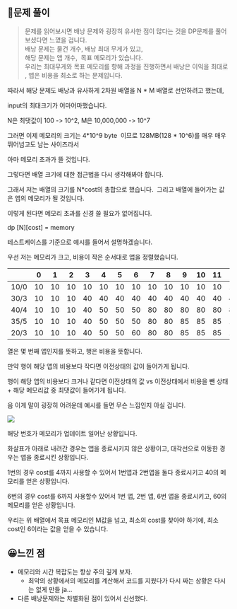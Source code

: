 ## 🔎문제 풀이

> 문제를 읽어보시면 배낭 문제와 굉장히 유사한 점이 많다는 것을 DP문제를 풀어보셨다면 느꼈을 겁니다.  
> 배낭 문제는 물건 개수, 배낭 최대 무게가 있고,   
> 해당 문제는 앱 개수,  목표 메모리가 있습니다.  
> 우리는 최대무게와 목표 메모리를 향해 과정을 진행하면서 배낭은 이익을 최대로 , 앱은 비용을 최소로 하는 문제입니다.

따라서 해당 문제도 배낭과 유사하게 2차원 배열을 N \* M 배열로 선언하려고 했는데, 

input의 최대크기가 어마어마했습니다.

N은 최댓값이 100 -> 10^2, M은 10,000,000 -> 10^7 

그러면 이제 메모리의 크기는 4\*10^9 byte  이므로 128MB(128 \* 10^6)를 매우 매우 뛰어넘고도 남는 사이즈라서

아마 메모리 초과가 뜰 것입니다.

그렇다면 배열 크기에 대한 접근법을 다시 생각해봐야 합니다.

그래서 저는 배열의 크기를 N\*cost의 총합으로 했습니다.  그리고 배열에 들어가는 값은 앱의 메모리가 될 것입니다.

이렇게 된다면 메모리 초과를 신경 쓸 필요가 없어집니다.

dp \[N\]\[cost\] = memory

테스트케이스를 기준으로 예시를 들어서 설명하겠습니다. 

우선 저는 메모리가 크고, 비용이 작은 순서대로 앱을 정렬했습니다.

|   | 0 | 1 | 2 | 3 | 4 | 5 | 6 | 7 | 8 | 9 | 10 | 11 | 12 | 13 | 14 | 15 |
| --- | --- | --- | --- | --- | --- | --- | --- | --- | --- | --- | --- | --- | --- | --- | --- | --- |
| 10/0 | 10 | 10 | 10 | 10 | 10 | 10 | 10 | 10 | 10 | 10 | 10 | 10 | 10 | 10 | 10 | 10 |
| 30/3 | 10 | 10 | 10 | 40 | 40 | 40 | 40 | 40 | 40 | 40 | 40 | 40 | 40 | 40 | 40 | 40 |
| 40/4 | 10 | 10 | 10 | 40 | 50 | 50 | 50 | 80 | 80 | 80 | 80 | 80 | 80 | 80 | 80 | 80 |
| 35/5 | 10 | 10 | 10 | 40 | 50 | 50 | 50 | 80 | 80 | 85 | 85 | 85 | 115 | 115 | 115 | 115 |
| 20/3 | 10 | 10 | 10 | 40 | 50 | 50 | 60 | 80 | 80 | 85 | 85 | 85 | 115 | 115 | 115 | 135 |

열은 몇 번째 앱인지를 뜻하고, 행은 비용을 뜻합니다.

만약 행이 해당 앱의 비용보다 작다면 이전상태의 값이 들어가게 됩니다.

행이 해당 앱의 비용보다 크거나 같다면 이전상태의 값 vs 이전상태에서 비용을 뺀 상태 + 해당 메모리값 중 최댓값이 들어가게 됩니다.

음 이게 말이 굉장히 어려운데 예시를 들면 무슨 느낌인지 아실 겁니다.


![](https://blog.kakaocdn.net/dn/dXMLWy/btr5Q3DWlPQ/ZNk8uy0B1wcHXkhfrsMxCK/img.png)

해당 번호가 메모리가 업데이트 일어난 상황입니다.

화살표가 아래로 내려간 경우는 앱을 종료시키지 않은 상황이고, 대각선으로 이동한 경우는 앱을 종료시킨 상황입니다.

1번의 경우 cost를 4까지 사용할 수 있어서 1번앱과 2번앱을 둘다 종료시키고 40의 메모리를 얻은 상황입니다.

6번의 경우 cost를 6까지 사용할수 있어서 1번 앱, 2번 앱, 6번 앱을 종료시키고, 60의 메모리를 얻은 상황입니다.

우리는 위 배열에서 목표 메모리인 M값을 넘고, 최소의 cost를 찾아야 하기에, 최소 cost인 6이라는 값을 얻을 수 있습니다.



## 😀느낀 점

-   메모리와 시간 복잡도는 항상 주의 깊게 보자.
    -   최악의 상황에서의 메모리를 계산해서 코드를 지웠다가 다시 짜는 상황은 다시는 없게 만들 ja...
-   다른 배낭문제와는 차별화된 점이 있어서 신선했다.

